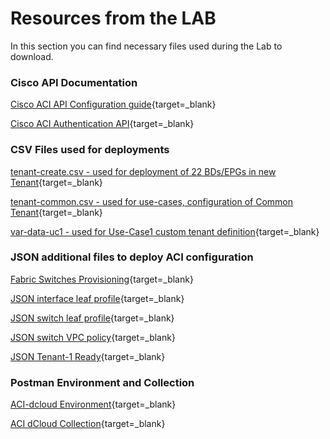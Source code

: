 # Resources from the LAB

In this section you can find necessary files used during the Lab to download. 

### Cisco API Documentation

[Cisco ACI API Configuration guide](https://www.cisco.com/c/en/us/td/docs/switches/datacenter/aci/apic/sw/2-x/rest_cfg/2_1_x/b_Cisco_APIC_REST_API_Configuration_Guide/b_Cisco_APIC_REST_API_Configuration_Guide_chapter_01.html){target=_blank}

[Cisco ACI Authentication API](https://www.cisco.com/c/en/us/td/docs/switches/datacenter/aci/apic/sw/2-x/rest_cfg/2_1_x/b_Cisco_APIC_REST_API_Configuration_Guide/b_Cisco_APIC_REST_API_Configuration_Guide_chapter_01.html#concept_D16AC6DC9CCD4351A4A40287487F061A){target=_blank}

### CSV Files used for deployments

[tenant-create.csv - used for deployment of 22 BDs/EPGs in new Tenant](https://raw.githubusercontent.com/marcinduma/ACI-Automation/main/docs/tenant-create.csv){target=_blank}

[tenant-common.csv - used for use-cases, configuration of Common Tenant](https://raw.githubusercontent.com/marcinduma/ACI-Automation/main/docs/tenant-common.csv){target=_blank}

[var-data-uc1 - used for Use-Case1 custom tenant definition](https://raw.githubusercontent.com/marcinduma/ACI-Automation/main/docs/var-data-uc1.csv){target=_blank}

### JSON additional files to deploy ACI configuration

[Fabric Switches Provisioning](https://raw.githubusercontent.com/marcinduma/ACI-Automation/main/docs/fabricinfra.json){target=_blank}

[JSON interface leaf profile](https://raw.githubusercontent.com/marcinduma/ACI-Automation/main/docs/interface-leafprofile.json){target=_blank}
	
[JSON switch leaf profile](https://raw.githubusercontent.com/marcinduma/ACI-Automation/main/docs/switch-leafprofile.json){target=_blank}

[JSON switch VPC policy](https://raw.githubusercontent.com/marcinduma/ACI-Automation/main/docs/vpc-policy.json){target=_blank}

[JSON Tenant-1 Ready](https://raw.githubusercontent.com/marcinduma/ACI-Automation/main/docs/tn-dcloud-tenant-1.json){target=_blank}

### Postman Environment and Collection

[ACI-dcloud Environment](https://raw.githubusercontent.com/marcinduma/ACI-Automation/main/docs/ACI-dcloud.postman_environment.json){target=_blank}

[ACI dCloud Collection](https://raw.githubusercontent.com/marcinduma/ACI-Automation/main/docs/ACIdCloud.postman_collection.json){target=_blank}